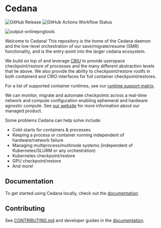 # Cedana

![GitHub Release](https://img.shields.io/github/v/release/cedana/cedana) ![GitHub Actions Workflow Status](https://img.shields.io/github/actions/workflow/status/cedana/cedana/release.yml?branch=main)

![output-onlinepngtools](https://github.com/user-attachments/assets/8f7930c0-8cef-451f-bb96-a30625dc690b)

Welcome to Cedana! This repository is the home of the Cedana daemon and the low-level orchestration of our save/migrate/resume (SMR) functionality, and is the entry-point into the larger cedana ecosystem.

We build on top of and leverage [CRIU](https://github.com/checkpoint-restore/criu) to provide userspace checkpoint/restore of processes and the many different abstraction levels that lie above. We also provide the ability to checkpoint/restore rootfs in both containerd and CRIO interfaces for full container checkpoint/restores.

For a list of supported container runtimes, see our [runtime support matrix](docs/support/runtimes.md).

We can monitor, migrate and automate checkpoints across a real-time network and compute configuration enabling ephemeral and hardware agnostic compute. See [our website](https://cedana.ai) for more information about our managed product.

Some problems Cedana can help solve include:

- Cold-starts for containers & processes
- Keeping a process or container running independent of hardware/network failure
- Managing multiprocess/multinode systems (independent of Kubernetes/SLURM or any orchestration)
- Kubernetes checkpoint/restore
- GPU checkpoint/restore
- And more!

## Documentation

To get started using Cedana locally, check out the [documentation](https://docs.cedana.ai/daemon).

## Contributing

See [CONTRIBUTING.md](CONTRIBUTING.md) and developer guides in the [documentation](https://docs.cedana.ai/daemon).

